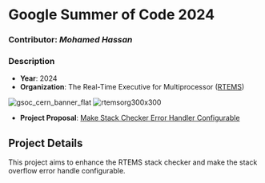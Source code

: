 # Google Summer of Code 2024

### Contributor: *Mohamed Hassan*
### Description 
- **Year**: 2024
- **Organization**: The Real-Time Executive for Multiprocessor ([RTEMS](https://www.rtems.org/))

![gsoc_cern_banner_flat](https://github.com/Hamzyyy/hamzy.github.io/assets/48621542/7f46ce62-caab-418f-8b18-88c380864f61)
![rtemsorg300x300](https://github.com/Hamzyyy/hamzy.github.io/assets/48621542/e07e6e1e-1de1-48e6-853b-a3abdf50968f)
- **Project Proposal**: [Make Stack Checker Error Handler Configurable](https://docs.google.com/document/u/0/d/1Kn02yQQNI9qHwup5kuGEhj-9l-dpnwYgYvFceXD-BxA/mobilebasic?disco=AAABJ92rhcM)

## Project Details
This project aims to enhance the RTEMS stack checker and make the stack overflow error handle configurable.
